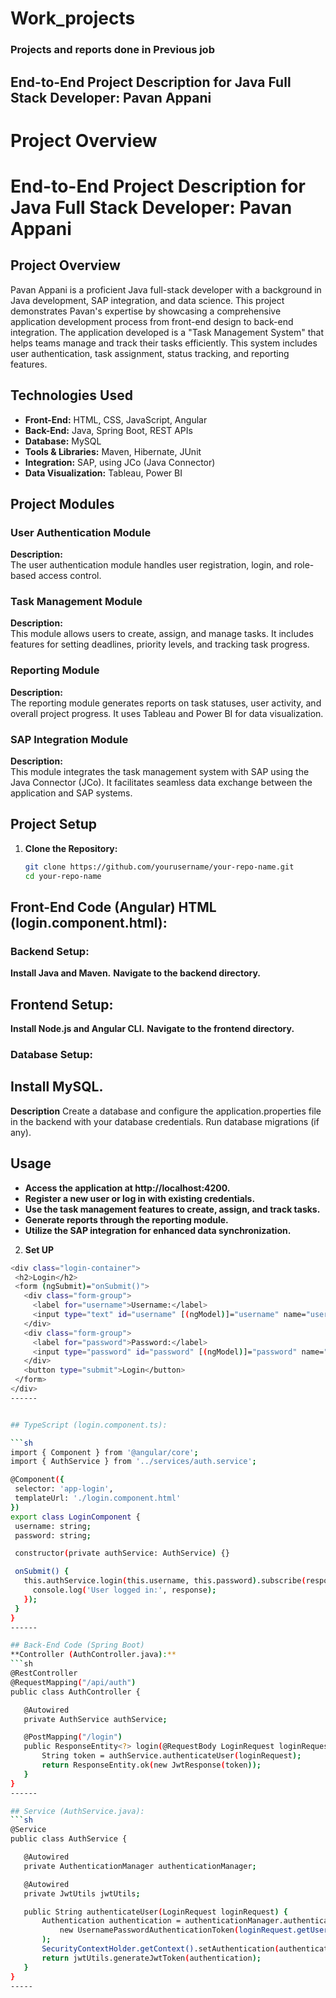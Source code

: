 # Work_projects
### Projects and reports done in Previous job 
## End-to-End Project Description for Java Full Stack Developer: Pavan Appani
# Project Overview
# End-to-End Project Description for Java Full Stack Developer: Pavan Appani

## Project Overview
Pavan Appani is a proficient Java full-stack developer with a background in Java development, SAP integration, and data science. This project demonstrates Pavan's expertise by showcasing a comprehensive application development process from front-end design to back-end integration. The application developed is a "Task Management System" that helps teams manage and track their tasks efficiently. This system includes user authentication, task assignment, status tracking, and reporting features.

## Technologies Used
- **Front-End:** HTML, CSS, JavaScript, Angular
- **Back-End:** Java, Spring Boot, REST APIs
- **Database:** MySQL
- **Tools & Libraries:** Maven, Hibernate, JUnit
- **Integration:** SAP, using JCo (Java Connector)
- **Data Visualization:** Tableau, Power BI

## Project Modules
### User Authentication Module
**Description:**  
The user authentication module handles user registration, login, and role-based access control.

### Task Management Module
**Description:**  
This module allows users to create, assign, and manage tasks. It includes features for setting deadlines, priority levels, and tracking task progress.

### Reporting Module
**Description:**  
The reporting module generates reports on task statuses, user activity, and overall project progress. It uses Tableau and Power BI for data visualization.

### SAP Integration Module
**Description:**  
This module integrates the task management system with SAP using the Java Connector (JCo). It facilitates seamless data exchange between the application and SAP systems.

## Project Setup
1. **Clone the Repository:**
   ```sh
   git clone https://github.com/yourusername/your-repo-name.git
   cd your-repo-name

Front-End Code (Angular)
HTML (login.component.html):
-------

### Backend Setup:

**Install Java and Maven.**
**Navigate to the backend directory.**

## Frontend Setup:

**Install Node.js and Angular CLI.**
**Navigate to the frontend directory.**

### Database Setup:

## Install MySQL.
**Description**
Create a database and configure the application.properties file in the backend with your database credentials.
Run database migrations (if any).
## Usage
- **Access the application at http://localhost:4200.**
- **Register a new user or log in with existing credentials.**
- **Use the task management features to create, assign, and track tasks.**
- **Generate reports through the reporting module.**
- **Utilize the SAP integration for enhanced data synchronization.**

2. **Set UP**
 ```sh
 <div class="login-container">
  <h2>Login</h2>
  <form (ngSubmit)="onSubmit()">
    <div class="form-group">
      <label for="username">Username:</label>
      <input type="text" id="username" [(ngModel)]="username" name="username" required>
    </div>
    <div class="form-group">
      <label for="password">Password:</label>
      <input type="password" id="password" [(ngModel)]="password" name="password" required>
    </div>
    <button type="submit">Login</button>
  </form>
</div>
------


## TypeScript (login.component.ts):

```sh
import { Component } from '@angular/core';
import { AuthService } from '../services/auth.service';

@Component({
  selector: 'app-login',
  templateUrl: './login.component.html'
})
export class LoginComponent {
  username: string;
  password: string;

  constructor(private authService: AuthService) {}

  onSubmit() {
    this.authService.login(this.username, this.password).subscribe(response => {
      console.log('User logged in:', response);
    });
  }
}
------

## Back-End Code (Spring Boot)
**Controller (AuthController.java):**
```sh
@RestController
@RequestMapping("/api/auth")
public class AuthController {

    @Autowired
    private AuthService authService;

    @PostMapping("/login")
    public ResponseEntity<?> login(@RequestBody LoginRequest loginRequest) {
        String token = authService.authenticateUser(loginRequest);
        return ResponseEntity.ok(new JwtResponse(token));
    }
}
------

## Service (AuthService.java):
```sh
@Service
public class AuthService {

    @Autowired
    private AuthenticationManager authenticationManager;

    @Autowired
    private JwtUtils jwtUtils;

    public String authenticateUser(LoginRequest loginRequest) {
        Authentication authentication = authenticationManager.authenticate(
            new UsernamePasswordAuthenticationToken(loginRequest.getUsername(), loginRequest.getPassword())
        );
        SecurityContextHolder.getContext().setAuthentication(authentication);
        return jwtUtils.generateJwtToken(authentication);
    }
}
-----
